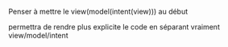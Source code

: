 Penser à mettre le view(model(intent(view))) au début

permettra de rendre plus explicite le code en séparant vraiment view/model/intent
